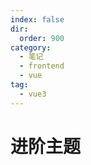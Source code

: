 ```yaml
---
index: false
dir:
  order: 900
category:
  - 笔记
  - frontend
  - vue
tag:
  - vue3
---
```


# 进阶主题

<Catalog />
